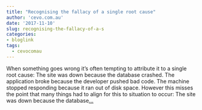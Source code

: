 ```yaml
---
title: "Recognising the fallacy of a single root cause"
author: 'cevo.com.au'
date: '2017-11-10'
slug: recognising-the-fallacy-of-a-s
categories:
- bloglink
tags:
  - cevocomau
---
```


When something goes wrong it’s often tempting to attribute it to a single root cause: The site was down because the database crashed. The application broke because the developer pushed bad code. The machine stopped responding because it ran out of disk space. However this misses the point that many things had to align for this to situation to occur: The site was down because the database[... <i class="fas fa-external-link-alt"></i>](https://cevo.com.au/post/2017-11-10-fallacy-of-a-single-root-cause/)

